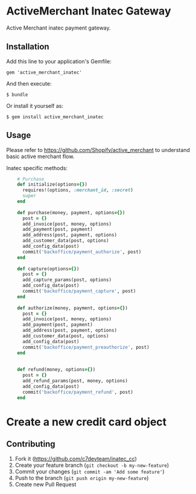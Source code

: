 # ActiveMerchant Inatec Gateway

Active Merchant inatec payment gateway. 

## Installation

Add this line to your application's Gemfile:

    gem 'active_merchant_inatec'

And then execute:

    $ bundle

Or install it yourself as:

    $ gem install active_merchant_inatec

## Usage

Please refer to https://github.com/Shopify/active_merchant to understand basic active merchant flow.

Inatec specific methods:

```ruby
    # Purchase
    def initialize(options={})
      requires!(options, :merchant_id, :secret)
      super
    end
  
    def purchase(money, payment, options={})
      post = {}
      add_invoice(post, money, options)
      add_payment(post, payment)
      add_address(post, payment, options)
      add_customer_data(post, options)
      add_config_data(post)
      commit('backoffice/payment_authorize', post)
    end
  
    def capture(options={})
      post = {}
      add_capture_params(post, options)
      add_config_data(post)
      commit('backoffice/payment_capture', post)
    end
  
    def authorize(money, payment, options={})
      post = {}
      add_invoice(post, money, options)
      add_payment(post, payment)
      add_address(post, payment, options)
      add_customer_data(post, options)
      add_config_data(post)
      commit('backoffice/payment_preauthorize', post)
    end
  
  
    def refund(money, options={})
      post = {}
      add_refund_params(post, money, options)
      add_config_data(post)
      commit('backoffice/payment_refund', post)
    end
```



# Create a new credit card object

## Contributing

1. Fork it (https://github.com/c7devteam/inatec_cc)
2. Create your feature branch (`git checkout -b my-new-feature`)
3. Commit your changes (`git commit -am 'Add some feature'`)
4. Push to the branch (`git push origin my-new-feature`)
5. Create new Pull Request
